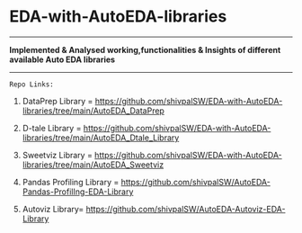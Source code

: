 # EDA-with-AutoEDA-libraries
---------------------------------------------------------------------------------

<b> Implemented & Analysed working,functionalities & Insights of different available Auto EDA libraries </b>

---------------------------------------------------------------------------------

```
Repo Links:
```
1. DataPrep Library = https://github.com/shivpalSW/EDA-with-AutoEDA-libraries/tree/main/AutoEDA_DataPrep

2. D-tale Library = https://github.com/shivpalSW/EDA-with-AutoEDA-libraries/tree/main/AutoEDA_Dtale_Library

3. Sweetviz Library = https://github.com/shivpalSW/EDA-with-AutoEDA-libraries/tree/main/AutoEDA_Sweetviz

4. Pandas Profiling Library = https://github.com/shivpalSW/AutoEDA-Pandas-ProfilIng-EDA-Library

5. Autoviz Library= https://github.com/shivpalSW/AutoEDA-Autoviz-EDA-Library
